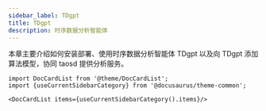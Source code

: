 ```yaml
---
sidebar_label: TDgpt
title: TDgpt
description: 时序数据分析智能体
---
```


本章主要介绍如何安装部署、使用时序数据分析智能体 TDgpt 以及向 TDgpt 添加算法模型，协同 taosd 提供分析服务。

```mdx-code-block
import DocCardList from '@theme/DocCardList';
import {useCurrentSidebarCategory} from '@docusaurus/theme-common';

<DocCardList items={useCurrentSidebarCategory().items}/>
```
